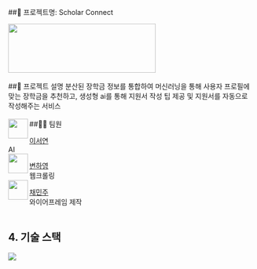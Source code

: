 ##📍 프로젝트명: Scholar Connect

<img src="https://github.com/judymoody59/Musccat_Example/assets/108432112/88a11d1d-c27c-4bef-920d-fdb0b213f21d" width="300" height="100" />
<br>
<br>
##🔎 프로젝트 설명
분산된 장학금 정보를 통합하여 머신러닝을 통해 사용자 프로필에 맞는 장학금을 추천하고, 생성형 ai를 통해 지원서 작성 팁 제공 및 지원서를 자동으로 작성해주는 서비스
<br>
<br>
##👩‍💻 팀원
<img align="left" width="40" height="40" src="https://avatars.githubusercontent.com/u/67866773?v=4">

[이서연](https://github.com/SeoYeomm)<br>AI<br>
<img align="left" width="40" height="40" src="https://avatars.githubusercontent.com/u/67866773?v=4">

[변하영](https://github.com/hayong39) <br>웹크롤링<br>
<img align="left" width="40" height="40" src="https://avatars.githubusercontent.com/u/67866773?v=4">

[채민주](https://github.com/judymoody59) <br>와이어프레임 제작<br>
<br>
## 4. 기술 스택
<img src="https://img.shields.io/badge/Python-3776AB?style=for-the-badge&logo=Python&logoColor=white">


